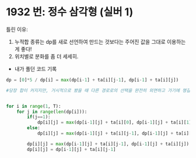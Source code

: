 # 1932 번: 정수 삼각형 (실버 1)

틀린 이유:

1. 누적합 종류는 dp를 새로 선언하여 만드는 것보다는 주어진 값을 그대로 이용하는 게 좋다!
2. 위치별로 분화를 좀 더 세세히.

- 내가 풀던 코드 기록

```python
dp = [0]*5 / dp[i] = max(dp[i-1] + ta[i][j-1], dp[i-1] + ta[i][j])

#당장 합이 커지지만, 거시적으로 봤을 때 다른 경로로의 선택을 완전히 외면하고 가기에 챙길 수 없다


for i in range(1, T):
    for j in range(len(dp[i])):
        if(j==1):
            dp[i][j] = max(dp[i-1][j] + ta[i][0], dp[i-1][j] + ta[i][1])
        else:
            dp[i][j] = max(dp[i-1][j] + ta[i][j-1], dp[i-1][j] + ta[i][j])

        dp[i][j] = max(dp[i-1][j] + ta[i][j-1], dp[i-1][j] + ta[i][j])
        dp[i][j] = dp[i-1][j] + ta[i][j-1]


```
